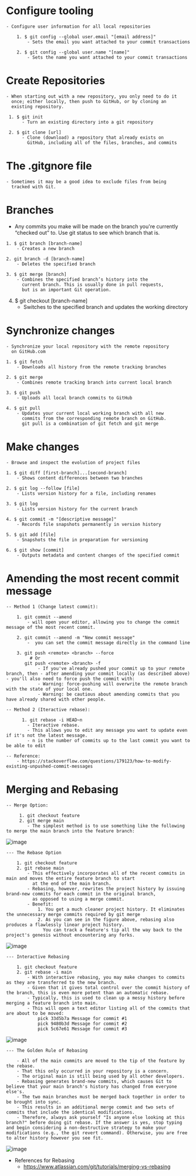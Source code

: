 # Configure tooling
    - Configure user information for all local repositories

        1. $ git config --global user.email "[email address]"
            - Sets the email you want attached to your commit transactions

        2. $ git config --global user.name "[name]"
            - Sets the name you want attached to your commit transactions




# Create Repositories
    - When starting out with a new repository, you only need to do it 
      once; either locally, then push to GitHub, or by cloning an 
      existing repository.

     1. $ git init
          - Turn an existing directory into a git repository

     2. $ git clone [url]
          - Clone (download) a repository that already exists on 
            GitHub, including all of the files, branches, and commits




# The .gitgnore file
    - Sometimes it may be a good idea to exclude files from being 
      tracked with Git.





# Branches
   -  Any commits you make will be made on the branch you're currently 
      “checked out” to. Use git status to see which branch that is.


    1. $ git branch [branch-name]
        - Creates a new branch
   
    2. git branch -d [branch-name]
        - Deletes the specified branch

    3. $ git merge [branch]
        - Combines the specified branch’s history into the 
          current branch. This is usually done in pull requests, 
          but is an important Git operation.

   4. $ git checkout [branch-name]
        - Switches to the specified branch and updates the 
          working directory




# Synchronize changes
    - Synchronize your local repository with the remote repository 
      on GitHub.com
    
    1. $ git fetch
        - Downloads all history from the remote tracking branches

    2. $ git merge
        - Combines remote tracking branch into current local branch

    3. $ git push
        - Uploads all local branch commits to GitHub

    4. $ git pull
        - Updates your current local working branch with all new 
          commits from the corresponding remote branch on GitHub. 
          git pull is a combination of git fetch and git merge





# Make changes
    - Browse and inspect the evolution of project files

    1. $ git diff [first-branch]...[second-branch]
        - Shows content differences between two branches

    2. $ git log --follow [file]
        - Lists version history for a file, including renames

    3. $ git log
        - Lists version history for the current branch

    4. $ git commit -m "[descriptive message]"
        - Records file snapshots permanently in version history

    5. $ git add [file]
        - Snapshots the file in preparation for versioning

    6. $ git show [commit]
        - Outputs metadata and content changes of the specified commit
        
        
        
        
# Amending the most recent commit message

    -- Method 1 (Change latest commit):

        1. git commit --amend
            - will open your editor, allowing you to change the commit message of the most recent commit.

        2. git commit --amend -m "New commit message"
            -  you can set the commit message directly in the command line

        3. git push <remote> <branch> --force
             # Or
           git push <remote> <branch> -f
                - If you've already pushed your commit up to your remote branch, then - after amending your commit locally (as described above) - you'll also need to force push the commit with:
                - Warning: force-pushing will overwrite the remote branch with the state of your local one.
                - Warning: be cautious about amending commits that you have already shared with other people. 

    -- Method 2 (Iteractive rebase):

          1. git rebase -i HEAD~n
            - Iteractive rebase. 
            - This allows you to edit any message you want to update even if it's not the latest message.
            - n is the number of commits up to the last commit you want to be able to edit
            
    -- Reference:
        - https://stackoverflow.com/questions/179123/how-to-modify-existing-unpushed-commit-messages


# Merging and Rebasing

    -- Merge Option:
    
         1. git checkout feature
         2. git merge main
            - The simplest method is to use something like the following to merge the main branch into the feature branch:
            
![image](https://user-images.githubusercontent.com/62681943/195256723-1ec8bbcf-b9f6-452a-a908-d9b4a7d86bba.png)


    --- The Rebase Option
    
        1. git checkout feature
        2. git rebase main
            - This effectively incorporates all of the recent commits in main and moves the entire feature branch to start 
              at the end of the main branch. 
            - Rebasing, however, rewrites the project history by issuing brand-new commits for each commit in the original branch, 
              as opposed to using a merge commit.
            - Benefit:
                1. You get a much cleaner project history. It eliminates the unnecessary merge commits required by git merge
                2. As you can see in the figure above, rebasing also produces a flawlessly linear project history. 
                  You can track a feature's tip all the way back to the project's genesis without encountering any forks.
                  
![image](https://user-images.githubusercontent.com/62681943/195257581-05291456-8dee-4564-a0e9-df6d34aff16d.png)


    --- Interactive Rebasing
    
        1. git checkout feature 
        2. git rebase -i main
            - With interactive rebasing, you may make changes to commits as they are transferred to the new branch. 
            - Given that it gives total control over the commit history of the branch, this is even more potent than an automatic rebase. 
            - Typically, this is used to clean up a messy history before merging a feature branch into main.
            - This will open a text editor listing all of the commits that are about to be moved:
                pick 33d5b7a Message for commit #1
                pick 9480b3d Message for commit #2
                pick 5c67e61 Message for commit #3

![image](https://user-images.githubusercontent.com/62681943/195258525-60849895-e7df-4fea-bec3-acac51b42ea2.png)


    --- The Golden Rule of Rebasing
    
        - All of the main commits are moved to the tip of the feature by the rebase. 
        - That this only occurred in your repository is a concern. 
        - The original main is still being used by all other developers. 
        - Rebasing generates brand-new commits, which causes Git to believe that your main branch's history has changed from everyone else's.
        - The two main branches must be merged back together in order to be brought into sync. 
        - This results in an additional merge commit and two sets of commits that include the identical modifications.
        - Therefore, always ask yourself "Is anyone else looking at this branch?" before doing git rebase. If the answer is yes, stop typing and begin considering a non-destructive strategy to make your modifications (e.g., the git revert command). Otherwise, you are free to alter history however you see fit.
        
![image](https://user-images.githubusercontent.com/62681943/195259144-6eeca116-00bd-4bdf-9314-e2baa2baf1f5.png)


- References for Rebasing
    - https://www.atlassian.com/git/tutorials/merging-vs-rebasing 
